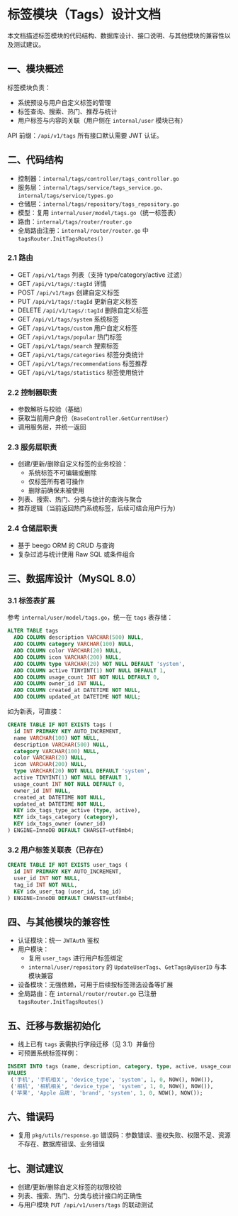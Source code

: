 # 标签模块（Tags）设计文档

本文档描述标签模块的代码结构、数据库设计、接口说明、与其他模块的兼容性以及测试建议。

## 一、模块概述
标签模块负责：
- 系统预设与用户自定义标签的管理
- 标签查询、搜索、热门、推荐与统计
- 用户标签与内容的关联（用户侧在 `internal/user` 模块已有）

API 前缀：`/api/v1/tags`
所有接口默认需要 JWT 认证。

## 二、代码结构
- 控制器：`internal/tags/controller/tags_controller.go`
- 服务层：`internal/tags/service/tags_service.go`、`internal/tags/service/types.go`
- 仓储层：`internal/tags/repository/tags_repository.go`
- 模型：复用 `internal/user/model/tags.go`（统一标签表）
- 路由：`internal/tags/router/router.go`
- 全局路由注册：`internal/router/router.go` 中 `tagsRouter.InitTagsRoutes()`

### 2.1 路由
- GET `/api/v1/tags` 列表（支持 type/category/active 过滤）
- GET `/api/v1/tags/:tagId` 详情
- POST `/api/v1/tags` 创建自定义标签
- PUT `/api/v1/tags/:tagId` 更新自定义标签
- DELETE `/api/v1/tags/:tagId` 删除自定义标签
- GET `/api/v1/tags/system` 系统标签
- GET `/api/v1/tags/custom` 用户自定义标签
- GET `/api/v1/tags/popular` 热门标签
- GET `/api/v1/tags/search` 搜索标签
- GET `/api/v1/tags/categories` 标签分类统计
- GET `/api/v1/tags/recommendations` 标签推荐
- GET `/api/v1/tags/statistics` 标签使用统计

### 2.2 控制器职责
- 参数解析与校验（基础）
- 获取当前用户身份（`BaseController.GetCurrentUser`）
- 调用服务层，并统一返回

### 2.3 服务层职责
- 创建/更新/删除自定义标签的业务校验：
  - 系统标签不可编辑或删除
  - 仅标签所有者可操作
  - 删除前确保未被使用
- 列表、搜索、热门、分类与统计的查询与聚合
- 推荐逻辑（当前返回热门系统标签，后续可结合用户行为）

### 2.4 仓储层职责
- 基于 beego ORM 的 CRUD 与查询
- 复杂过滤与统计使用 Raw SQL 或条件组合

## 三、数据库设计（MySQL 8.0）

### 3.1 标签表扩展
参考 `internal/user/model/tags.go`，统一在 `tags` 表存储：
```sql
ALTER TABLE tags
  ADD COLUMN description VARCHAR(500) NULL,
  ADD COLUMN category VARCHAR(100) NULL,
  ADD COLUMN color VARCHAR(20) NULL,
  ADD COLUMN icon VARCHAR(200) NULL,
  ADD COLUMN type VARCHAR(20) NOT NULL DEFAULT 'system',
  ADD COLUMN active TINYINT(1) NOT NULL DEFAULT 1,
  ADD COLUMN usage_count INT NOT NULL DEFAULT 0,
  ADD COLUMN owner_id INT NULL,
  ADD COLUMN created_at DATETIME NOT NULL,
  ADD COLUMN updated_at DATETIME NOT NULL;
```
如为新表，可直接：
```sql
CREATE TABLE IF NOT EXISTS tags (
  id INT PRIMARY KEY AUTO_INCREMENT,
  name VARCHAR(100) NOT NULL,
  description VARCHAR(500) NULL,
  category VARCHAR(100) NULL,
  color VARCHAR(20) NULL,
  icon VARCHAR(200) NULL,
  type VARCHAR(20) NOT NULL DEFAULT 'system',
  active TINYINT(1) NOT NULL DEFAULT 1,
  usage_count INT NOT NULL DEFAULT 0,
  owner_id INT NULL,
  created_at DATETIME NOT NULL,
  updated_at DATETIME NOT NULL,
  KEY idx_tags_type_active (type, active),
  KEY idx_tags_category (category),
  KEY idx_tags_owner (owner_id)
) ENGINE=InnoDB DEFAULT CHARSET=utf8mb4;
```

### 3.2 用户标签关联表（已存在）
```sql
CREATE TABLE IF NOT EXISTS user_tags (
  id INT PRIMARY KEY AUTO_INCREMENT,
  user_id INT NOT NULL,
  tag_id INT NOT NULL,
  KEY idx_user_tag (user_id, tag_id)
) ENGINE=InnoDB DEFAULT CHARSET=utf8mb4;
```

## 四、与其他模块的兼容性
- 认证模块：统一 `JWTAuth` 鉴权
- 用户模块：
  - 复用 `user_tags` 进行用户标签绑定
  - `internal/user/repository` 的 `UpdateUserTags`、`GetTagsByUserID` 与本模块兼容
- 设备模块：无强依赖，可用于后续按标签筛选设备等扩展
- 全局路由：在 `internal/router/router.go` 已注册 `tagsRouter.InitTagsRoutes()`

## 五、迁移与数据初始化
- 线上已有 `tags` 表需执行字段迁移（见 3.1）并备份
- 可预置系统标签样例：
```sql
INSERT INTO tags (name, description, category, type, active, usage_count, created_at, updated_at)
VALUES
 ('手机', '手机相关', 'device_type', 'system', 1, 0, NOW(), NOW()),
 ('相机', '相机相关', 'device_type', 'system', 1, 0, NOW(), NOW()),
 ('苹果', 'Apple 品牌', 'brand', 'system', 1, 0, NOW(), NOW());
```

## 六、错误码
- 复用 `pkg/utils/response.go` 错误码：参数错误、鉴权失败、权限不足、资源不存在、数据库错误、业务错误

## 七、测试建议
- 创建/更新/删除自定义标签的权限校验
- 列表、搜索、热门、分类与统计接口的正确性
- 与用户模块 `PUT /api/v1/users/tags` 的联动测试
